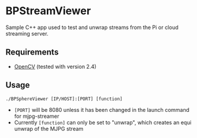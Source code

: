 BPStreamViewer
==============

Sample C++ app used to test and unwrap streams from the Pi or cloud streaming server.

Requirements
------------

-	[OpenCV](http://opencv.willowgarage.com) (tested with version 2.4)

Usage
-----

```./BPSphereViewer [IP/HOST]:[PORT] [function]```

-	```[PORT]``` will be 8080 unless it has been changed in the launch command for mjpg-streamer
-	Currently ```[function]``` can only be set to "unwrap", which creates an equi unwrap of the MJPG stream